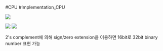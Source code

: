 #CPU #Implementation_CPU 

![](https://i.imgur.com/Ez83lcH.png)

![](https://i.imgur.com/gu9Bexs.png)
![](https://i.imgur.com/Yrz7KxY.png)

2's complement에 의해 sign/zero extension을 이용하면 16bit로 32bit binary number 표현 가능

